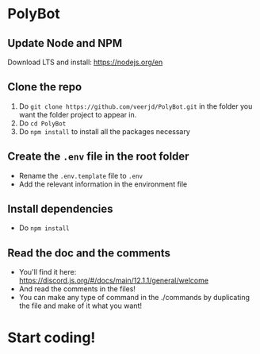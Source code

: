 # PolyBot

## Update Node and NPM

Download LTS and install: https://nodejs.org/en

## Clone the repo

1. Do `git clone https://github.com/veerjd/PolyBot.git` in the folder you want the folder project to appear in.
2. Do `cd PolyBot`
3. Do `npm install` to install all the packages necessary

## Create the `.env` file in the root folder

- Rename the `.env.template` file to `.env`
- Add the relevant information in the environment file

## Install dependencies

- Do `npm install`

## Read the doc and the comments

- You'll find it here: https://discord.js.org/#/docs/main/12.1.1/general/welcome
- And read the comments in the files!
- You can make any type of command in the ./commands by duplicating the file and make of it what you want!

# Start coding!